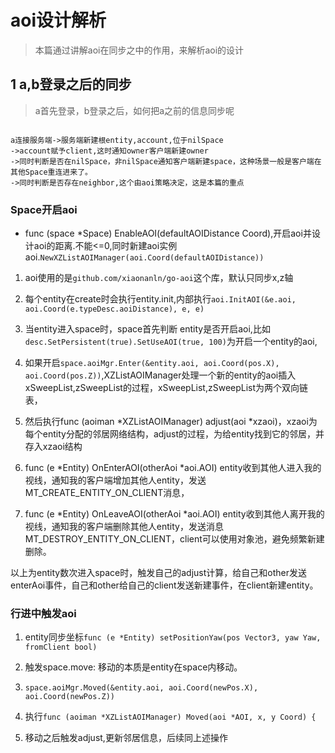 # aoi设计解析
>本篇通过讲解aoi在同步之中的作用，来解析aoi的设计

## 1 a,b登录之后的同步
>a首先登录，b登录之后，如何把a之前的信息同步呢

```

a连接服务端->服务端新建根entity,account,位于nilSpace
->account赋予client,这时通知owner客户端新建owner
->同时判断是否在nilSpace，非nilSpace通知客户端新建space，这种场景一般是客户端在其他Space重连进来了。
->同时判断是否存在neighbor,这个由aoi策略决定，这是本篇的重点
```

### Space开启aoi

* func (space *Space) EnableAOI(defaultAOIDistance Coord),开启aoi并设计aoi的距离.不能<=0,同时新建aoi实例aoi.`NewXZListAOIManager(aoi.Coord(defaultAOIDistance))`

1. aoi使用的是`github.com/xiaonanln/go-aoi`这个库，默认只同步x,z轴

2. 每个entity在create时会执行entity.init,内部执行`aoi.InitAOI(&e.aoi, aoi.Coord(e.typeDesc.aoiDistance), e, e)`

3. 当entity进入space时，space首先判断
entity是否开启aoi,比如`desc.SetPersistent(true).SetUseAOI(true, 100)`为开启一个entity的aoi,
4. 如果开启`space.aoiMgr.Enter(&entity.aoi, aoi.Coord(pos.X), aoi.Coord(pos.Z))`,XZListAOIManager处理一个新的entity的aoi插入xSweepList,zSweepList的过程，xSweepList,zSweepList为两个双向链表，
5. 然后执行func (aoiman *XZListAOIManager) adjust(aoi *xzaoi)，xzaoi为每个entity分配的邻居网络结构，adjust的过程，为给entity找到它的邻居，并存入xzaoi结构

6. func (e *Entity) OnEnterAOI(otherAoi *aoi.AOI) entity收到其他人进入我的视线，通知我的客户端增加其他人entity，发送MT_CREATE_ENTITY_ON_CLIENT消息，
7. func (e *Entity) OnLeaveAOI(otherAoi *aoi.AOI) entity收到其他人离开我的视线，通知我的客户端删除其他人entity，发送消息MT_DESTROY_ENTITY_ON_CLIENT，client可以使用对象池，避免频繁新建删除。

以上为entity数次进入space时，触发自己的adjust计算，给自己和other发送enterAoi事件，自己和other给自己的client发送新建事件，在client新建entity。

### 行进中触发aoi

1. entity同步坐标`func (e *Entity) setPositionYaw(pos Vector3, yaw Yaw, fromClient bool) `

2. 触发space.move: 移动的本质是entity在space内移动。
3. `space.aoiMgr.Moved(&entity.aoi, aoi.Coord(newPos.X), aoi.Coord(newPos.Z))`
4. 执行`func (aoiman *XZListAOIManager) Moved(aoi *AOI, x, y Coord) {`
5. 移动之后触发adjust,更新邻居信息，后续同上述操作